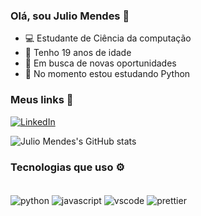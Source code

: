 ### Olá, sou Julio Mendes 👋 
- 💻 Estudante de Ciência da computação
- 📅 Tenho 19 anos de idade 
- 🔎 Em busca de novas oportunidades 
- 🐍 No momento estou estudando Python

### Meus links 🔗
[![LinkedIn](https://img.shields.io/badge/LinkedIn-0077B5?style=for-the-badge&logo=linkedin&logoColor=white)](www.linkedin.com/in/julio-santos-mendes)

![Julio Mendes's GitHub stats](https://github-readme-stats.vercel.app/api?username=juliostmendes&show_icons=true&theme=dracula)
 
### Tecnologias que uso ⚙️
<div style="display: inline_block"><br/>
  <img align="center" alt="python" src="https://img.shields.io/badge/Python-14354C?style=for-the-badge&logo=python&logoColor=white" />
  <img align="center" alt="javascript" src="https://img.shields.io/badge/JavaScript-323330?style=for-the-badge&logo=javascript&logoColor=F7DF1E" />
   <img align="center" alt="vscode" src="https://img.shields.io/badge/Visual_Studio_Code-0078D4?style=for-the-badge&logo=visual%20studio%20code&logoColor=white"/>
   <img align="center" alt="prettier" src="https://img.shields.io/badge/prettier-1A2C34?style=for-the-badge&logo=prettier&logoColor=F7BA3E"/>
</div>
